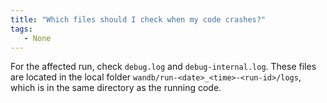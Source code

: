```yaml
---
title: "Which files should I check when my code crashes?"
tags:
   - None
---
```

For the affected run, check `debug.log` and `debug-internal.log`. These files are located in the local folder `wandb/run-<date>_<time>-<run-id>/logs`, which is in the same directory as the running code.